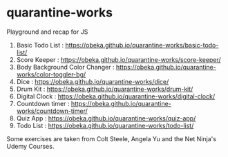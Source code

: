 # quarantine-works
Playground and recap for JS
1. Basic Todo List : https://obeka.github.io/quarantine-works/basic-todo-list/
2. Score Keeper : https://obeka.github.io/quarantine-works/score-keeper/
3. Body Background Color Changer : https://obeka.github.io/quarantine-works/color-toggler-bg/
4. Dice : https://obeka.github.io/quarantine-works/dice/
5. Drum Kit : https://obeka.github.io/quarantine-works/drum-kit/
6. Digital Clock : https://obeka.github.io/quarantine-works/digital-clock/
7. Countdown timer : https://obeka.github.io/quarantine-works/countdown-timer/
8. Quiz App : https://obeka.github.io/quarantine-works/quiz-app/
9. Todo List : https://obeka.github.io/quarantine-works/todo-list/

Some exercises are taken from Colt Steele, Angela Yu and the Net Ninja's Udemy Courses. 

